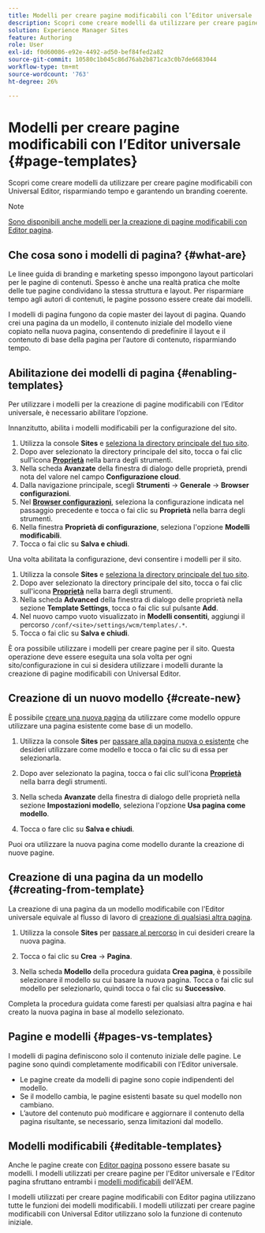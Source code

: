 ```yaml
---
title: Modelli per creare pagine modificabili con l’Editor universale
description: Scopri come creare modelli da utilizzare per creare pagine modificabili con Universal Editor, risparmiando tempo e garantendo un branding coerente.
solution: Experience Manager Sites
feature: Authoring
role: User
exl-id: f0d60086-e92e-4492-ad50-bef84fed2a82
source-git-commit: 10580c1b045c86d76ab2b871ca3c0b7de6683044
workflow-type: tm+mt
source-wordcount: '763'
ht-degree: 26%

---
```



# Modelli per creare pagine modificabili con l’Editor universale {#page-templates}

Scopri come creare modelli da utilizzare per creare pagine modificabili con Universal Editor, risparmiando tempo e garantendo un branding coerente.

>[!NOTE]
>
>[Sono disponibili anche modelli per la creazione di pagine modificabili con Editor pagina](/help/sites-cloud/authoring/page-editor/templates.md).

## Che cosa sono i modelli di pagina? {#what-are}

Le linee guida di branding e marketing spesso impongono layout particolari per le pagine di contenuti. Spesso è anche una realtà pratica che molte delle tue pagine condividano la stessa struttura e layout. Per risparmiare tempo agli autori di contenuti, le pagine possono essere create dai modelli.

I modelli di pagina fungono da copie master dei layout di pagina. Quando crei una pagina da un modello, il contenuto iniziale del modello viene copiato nella nuova pagina, consentendo di predefinire il layout e il contenuto di base della pagina per l’autore di contenuto, risparmiando tempo.

## Abilitazione dei modelli di pagina {#enabling-templates}

Per utilizzare i modelli per la creazione di pagine modificabili con l’Editor universale, è necessario abilitare l’opzione.

Innanzitutto, abilita i modelli modificabili per la configurazione del sito.

1. Utilizza la console **Sites** e [seleziona la directory principale del tuo sito](/help/sites-cloud/authoring/sites-console/introduction.md#selecting-resources).
1. Dopo aver selezionato la directory principale del sito, tocca o fai clic sull&#39;icona [**Proprietà**](/help/sites-cloud/authoring/sites-console/page-properties.md) nella barra degli strumenti.
1. Nella scheda **Avanzate** della finestra di dialogo delle proprietà, prendi nota del valore nel campo **Configurazione cloud**.
1. Dalla navigazione principale, scegli **Strumenti** -> **Generale** -> **Browser configurazioni**.
1. Nel **[Browser configurazioni](/help/implementing/developing/introduction/configurations.md)**, seleziona la configurazione indicata nel passaggio precedente e tocca o fai clic su **Proprietà** nella barra degli strumenti.
1. Nella finestra **Proprietà di configurazione**, seleziona l&#39;opzione **Modelli modificabili**.
1. Tocca o fai clic su **Salva e chiudi**.

Una volta abilitata la configurazione, devi consentire i modelli per il sito.

1. Utilizza la console **Sites** e [seleziona la directory principale del tuo sito](/help/sites-cloud/authoring/sites-console/introduction.md#selecting-resources).
1. Dopo aver selezionato la directory principale del sito, tocca o fai clic sull&#39;icona [**Proprietà**](/help/sites-cloud/authoring/sites-console/page-properties.md) nella barra degli strumenti.
1. Nella scheda **Advanced** della finestra di dialogo delle proprietà nella sezione **Template Settings**, tocca o fai clic sul pulsante **Add**.
1. Nel nuovo campo vuoto visualizzato in **Modelli consentiti**, aggiungi il percorso `/conf/<site>/settings/wcm/templates/.*`.
1. Tocca o fai clic su **Salva e chiudi**.

È ora possibile utilizzare i modelli per creare pagine per il sito. Questa operazione deve essere eseguita una sola volta per ogni sito/configurazione in cui si desidera utilizzare i modelli durante la creazione di pagine modificabili con Universal Editor.

## Creazione di un nuovo modello {#create-new}

È possibile [creare una nuova pagina](/help/sites-cloud/authoring/sites-console/creating-pages.md) da utilizzare come modello oppure utilizzare una pagina esistente come base di un modello.

1. Utilizza la console **Sites** per [passare alla pagina nuova o esistente](/help/sites-cloud/authoring/sites-console/introduction.md#selecting-resources) che desideri utilizzare come modello e tocca o fai clic su di essa per selezionarla.

1. Dopo aver selezionato la pagina, tocca o fai clic sull&#39;icona [**Proprietà**](/help/sites-cloud/authoring/sites-console/page-properties.md) nella barra degli strumenti.

1. Nella scheda **Avanzate** della finestra di dialogo delle proprietà nella sezione **Impostazioni modello**, seleziona l&#39;opzione **Usa pagina come modello**.

1. Tocca o fare clic su **Salva e chiudi**.

Puoi ora utilizzare la nuova pagina come modello durante la creazione di nuove pagine.

## Creazione di una pagina da un modello {#creating-from-template}

La creazione di una pagina da un modello modificabile con l&#39;Editor universale equivale al flusso di lavoro di [creazione di qualsiasi altra pagina](/help/sites-cloud/authoring/sites-console/creating-pages.md).

1. Utilizza la console **Sites** per [passare al percorso](/help/sites-cloud/authoring/sites-console/introduction.md#selecting-resources) in cui desideri creare la nuova pagina.

1. Tocca o fai clic su **Crea** -> **Pagina**.

1. Nella scheda **Modello** della procedura guidata **Crea pagina**, è possibile selezionare il modello su cui basare la nuova pagina. Tocca o fai clic sul modello per selezionarlo, quindi tocca o fai clic su **Successivo**.

Completa la procedura guidata come faresti per qualsiasi altra pagina e hai creato la nuova pagina in base al modello selezionato.

## Pagine e modelli {#pages-vs-templates}

I modelli di pagina definiscono solo il contenuto iniziale delle pagine. Le pagine sono quindi completamente modificabili con l’Editor universale.

* Le pagine create da modelli di pagine sono copie indipendenti del modello.
* Se il modello cambia, le pagine esistenti basate su quel modello non cambiano.
* L’autore del contenuto può modificare e aggiornare il contenuto della pagina risultante, se necessario, senza limitazioni dal modello.

## Modelli modificabili {#editable-templates}

Anche le pagine create con [Editor pagina](/help/sites-cloud/authoring/page-editor/introduction.md) possono essere basate su modelli. I modelli utilizzati per creare pagine per l&#39;Editor universale e l&#39;Editor pagina sfruttano entrambi i [modelli modificabili](/help/implementing/developing/components/templates.md) dell&#39;AEM.

I modelli utilizzati per creare pagine modificabili con Editor pagina utilizzano tutte le funzioni dei modelli modificabili. I modelli utilizzati per creare pagine modificabili con Universal Editor utilizzano solo la funzione di contenuto iniziale.
